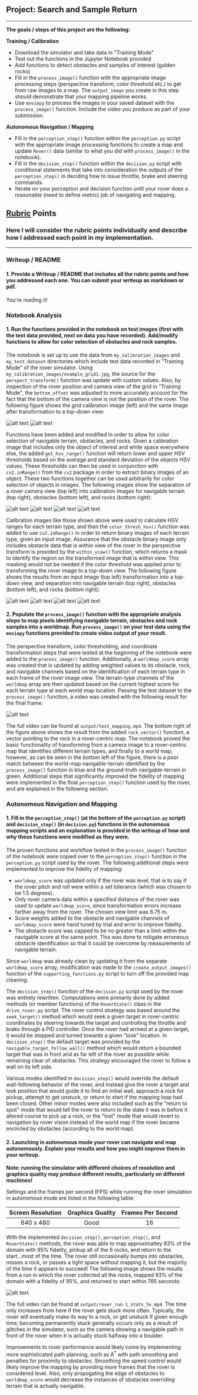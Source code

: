 ## Project: Search and Sample Return
[//]: # (### Writeup Template: You can use this file as a template for your writeup if you want to submit it as a markdown file, but feel free to use some other method and submit a pdf if you prefer.)

---


**The goals / steps of this project are the following:**  

**Training / Calibration**  

* Download the simulator and take data in "Training Mode"
* Test out the functions in the Jupyter Notebook provided
* Add functions to detect obstacles and samples of interest (golden rocks)
* Fill in the `process_image()` function with the appropriate image processing steps (perspective transform, color threshold etc.) to get from raw images to a map.  The `output_image` you create in this step should demonstrate that your mapping pipeline works.
* Use `moviepy` to process the images in your saved dataset with the `process_image()` function.  Include the video you produce as part of your submission.

**Autonomous Navigation / Mapping**

* Fill in the `perception_step()` function within the `perception.py` script with the appropriate image processing functions to create a map and update `Rover()` data (similar to what you did with `process_image()` in the notebook). 
* Fill in the `decision_step()` function within the `decision.py` script with conditional statements that take into consideration the outputs of the `perception_step()` in deciding how to issue throttle, brake and steering commands. 
* Iterate on your perception and decision function until your rover does a reasonable (need to define metric) job of navigating and mapping.  

## [Rubric](https://review.udacity.com/#!/rubrics/916/view) Points
### Here I will consider the rubric points individually and describe how I addressed each point in my implementation.  

---
### Writeup / README

#### 1. Provide a Writeup / README that includes all the rubric points and how you addressed each one.  You can submit your writeup as markdown or pdf.  

You're reading it!

### Notebook Analysis
#### 1. Run the functions provided in the notebook on test images (first with the test data provided, next on data you have recorded). Add/modify functions to allow for color selection of obstacles and rock samples.

The notebook is set up to use the data from `my_calibration_images` and `my_test_dataset` directories which include test data recorded in "Training Mode" of the rover simulator.  Using `my_calibration_images/example_grid1.jpg`, the source for the `perspect_transform()` function was update with custom values.  Also, by inspection of the rover position and camera view of the grid in "Training Mode", the `bottom_offset` was adjusted to more accurately account for the fact that the bottom of the camera view is not the position of the rover. The following figure shows the grid calibration image (left) and the same image after transformation to a top-down view:

![alt text](my_calibration_images/example_grid1.jpg)
![alt text](output/warped_example.jpg)

Functions have been added and modified in order to allow for color selection of navigable terrain, obstacles, and rocks.  Given a calibration image that includes only the object of interest and white space everywhere else, the added `get_hsv_range()` function will return lower and upper HSV thresholds based on the average and standard deviation of the objects HSV values.  These thresholds can then be used in conjunction with `cv2.inRange()` from the `cv2` package in order to extract binary images of an object. These two functions together can be used arbitrarily for color selection of objects in images.  The following images show the separation of a rover camera view (top left) into calibration images for navigable terrain (top right), obstacles (bottom left), and rocks (bottom right):

![alt text](my_calibration_images/example_rock1.jpg)
![alt text](my_calibration_images/example_navigable1_extracted.jpg)
![alt text](my_calibration_images/example_obstacle_extracted.jpg)
![alt text](my_calibration_images/example_rock1_extracted.jpg)

Calibration images like those shown above were used to calculate HSV ranges for each terrain type, and then the `color_thresh_hsv()` function was added to use `cv2.inRange()` in order to return binary images of each terrain type, given an input image. Assurance that the obstacle binary image only includes obstacle data that is within view of the rover in the perspective transform is provided by the `within_view()` function, which returns a mask to identify the region on the transformed image that is within view.  This masking would not be needed if the color threshold was applied prior to transforming the rover image to a top-down view.  The following figure shows the results from an input image (top left) transformation into a top-down view,  and separation into navigable terrain (top right), obstacles (bottom left), and rocks (bottom right):

![alt text](output/input_image.jpg)
![alt text](output/navg_select.jpg)
![alt text](output/obst_select.jpg)
![alt text](output/rock_select.jpg)

#### 2. Populate the `process_image()` function with the appropriate analysis steps to map pixels identifying navigable terrain, obstacles and rock samples into a worldmap.  Run `process_image()` on your test data using the `moviepy` functions provided to create video output of your result. 

The perspective transform, color thresholding, and coordinate transformation steps that were tested at the beginning of the notebook were added to the `process_image()` function.  Additionally, a `worldmap_score` array was created that is updated by adding weighted values to its obstacle, rock, and navigable channels based on the identification of each terrain type in each frame of the rover image view.  The terrain-type channels of the `worldmap` array are then updated based on the current highest score for each terrain type at each world map location.  Passing the test dataset to the `process_image()` function, a video was created with the following result for the final frame: 

![alt text](output/test_mapping.png)

The full video can be found at `output/test_mapping.mp4`.  The bottom right of the figure above shows the result from the added `rock_vector()` function, a vector pointing to the rock in a rover-centric map.  The notebook proved the basic functionality of transforming from a camera image to a rover-centric map that identifies different terrain types, and finally to a world map; however, as can be seen in the bottom left of the figure, there is a poor match between the world-map navigable-terrain identified by the `process_image()` function in blue and the ground-truth navigable-terrain in green.  Additional steps that significantly improved the fidelity of mapping were implemented in the final `perception_step()` function used by the rover, and are explained in the following section.

### Autonomous Navigation and Mapping

#### 1. Fill in the `perception_step()` (at the bottom of the `perception.py` script) and `decision_step()` (in `decision.py`) functions in the autonomous mapping scripts and an explanation is provided in the writeup of how and why these functions were modified as they were.

The proven functions and workflow tested in the `process_image()` function of the notebook were copied over to the `perception_step()` function in the `perception.py` script used by the rover.  The following additional steps were implemented to improve the fidelity of mapping:

* `worldmap_score` was updated only if the rover was level, that is to say if the rover pitch and roll were within a set tolerance (which was chosen to be 1.5 degrees).
* Only rover camera data within a specified distance of the rover was used to update `worldmap_score`, since transformation errors increase farther away from the rover.  The chosen view limit was 6.75 m.
* Score weights added to the obstacle and navigable channels of `worldmap_score` were hand tuned by trial and error to improve fidelity.
* The obstacle score was capped to be no greater than a limit within the navigable score at the same point.  This was done to mitigate erroneous obstacle identification so that it could be overcome by measurements of navigable terrain.

Since `worldmap` was already clean by updating it from the separate `worldmap_score` array, modification was made to the `create_output_images()` function of the `supporting_functions.py` script to turn off the provided map cleaning.

The `decision_step()` function of the `decision.py` script used by the rover was entirely rewritten.  Computations were primarily done by added methods (or member functions) of the `RoverState()` class in the `drive_rover.py` script.  The rover control strategy was based around the `seek_target()` method which would seek a given target in rover-centric coordinates by steering towards the target and controlling the throttle and brake through a PID controller.  Once the rover had arrived at a given target, it would be stopped and turned towards a given "look" location.  In `decision_step()` the default target was provided by the `navigable_target_follow_wall()` method which would return a bounded target that was in front and as far left of the rover as possible while remaining clear of obstacles.  This strategy encouraged the rover to follow a wall on its left side.

Various modes identified in `decision_step()` would override the default wall-following behavior of the rover, and instead give the rover a target and look position that would guide it to find an initial wall, approach a rock for pickup, attempt to get unstuck, or return to start if the mapping loop had been closed.  Other minor modes were also included such as the "return to spot" mode that would tell the rover to return to the state it was in before it altered course to pick up a rock, or the "lost" mode that would revert to navigation by rover vision instead of the world map if the rover became encircled by obstacles (according to the world map).

#### 2. Launching in autonomous mode your rover can navigate and map autonomously.  Explain your results and how you might improve them in your writeup.  

**Note: running the simulator with different choices of resolution and graphics quality may produce different results, particularly on different machines!**

[//]: # (Here I'll talk about the approach I took, what techniques I used, what worked and why, where the pipeline might fail and how I might improve it if I were going to pursue this project further.  )

Settings and the frames per second (FPS) while running the rover simulation in autonomous mode are listed in the following table:

| Screen Resolution | Graphics Quality | Frames Per Second |
|:-----------------:|:----------------:|:-----------------:|
| 640 x 480         | Good             | 16                |


With the implemented `decision_step()`, `perception_step()`, and `RoverState()` methods, the rover was able to map approximatley 93% of the domain with 95% fidelity, pickup all of the 6 rocks, and return to the start...most of the time.  The rover still occasionally bumps into obstacles, misses a rock, or passes a tight space without mapping it, but the majority of the time it appears to succeed!  The following image shows the results from a run in which the rover collected all the rocks, mapped 93% of the domain with a fidelity of 95%, and returned to start within 765 seconds:

![alt text](output/rover_run-1_stats_5x.png)

The full video can be found at `output/rover_run-1_stats_5x.mp4`.  The time only increases from here if the rover gets stuck more often.  Typically, the rover will eventually make its way to a rock, or get unstuck if given enough time; becoming permanently stuck generally occurs only as a result of glitches in the simulator, such as the camera showing a navigable path in front of the rover when it is actually stuck halfway into a boulder.

Improvements to rover performance would likely come by implementing more sophisticated path planning, such as A<sup>\*</sup> with path smoothing and penalties for proximity to obstacles.  Smoothing the speed control would likely improve the mapping by providing more frames that the rover is considered level. Also, only propogating the edge of obstacles to `worldmap_score` would decrease the instances of obstacles overriding terrain that is actually navigable.

